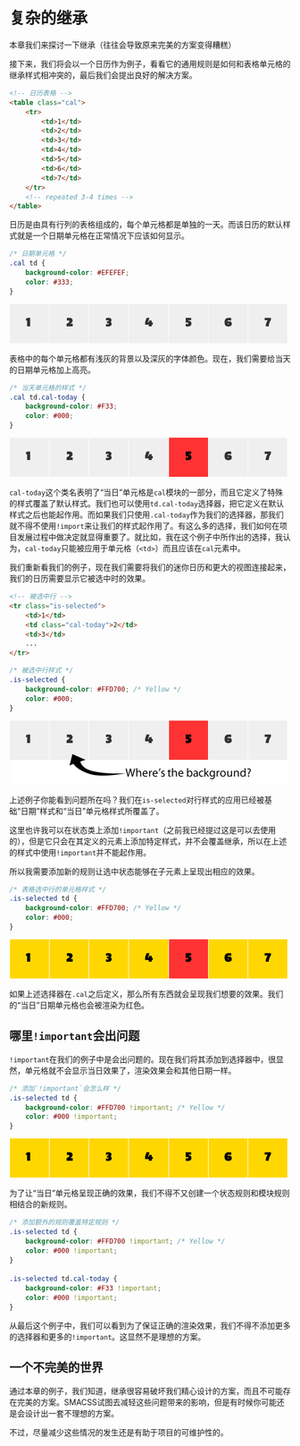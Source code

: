 # 复杂的继承

本章我们来探讨一下继承（往往会导致原来完美的方案变得糟糕）

接下来，我们将会以一个日历作为例子，看看它的通用规则是如何和表格单元格的继承样式相冲突的，最后我们会提出良好的解决方案。

```html
<!-- 日历表格 -->
<table class="cal">
    <tr>
        <td>1</td>
        <td>2</td>
        <td>3</td>
        <td>4</td>
        <td>5</td>
        <td>6</td>
        <td>7</td>
    </tr>
    <!-- repeated 3-4 times -->
</table>
```

日历是由具有行列的表格组成的，每个单元格都是单独的一天。而该日历的默认样式就是一个日期单元格在正常情况下应该如何显示。

```css
/* 日期单元格 */
.cal td {
    background-color: #EFEFEF;
    color: #333;
}
```

![日期单元格](../assets/17-1.png)

表格中的每个单元格都有浅灰的背景以及深灰的字体颜色。现在，我们需要给当天的日期单元格加上高亮。

```css
/* 当天单元格的样式 */
.cal td.cal-today {
    background-color: #F33;
    color: #000;
}
```

![当日单元格的样式](../assets/17-2.png)

`cal-today`这个类名表明了“当日”单元格是`cal`模块的一部分，而且它定义了特殊的样式覆盖了默认样式。我们也可以使用`td.cal-today`选择器，把它定义在默认样式之后也能起作用。而如果我们只使用`.cal-today`作为我们的选择器，那我们就不得不使用`!import`来让我们的样式起作用了。有这么多的选择，我们如何在项目发展过程中做决定就显得重要了。就比如，我在这个例子中所作出的选择，我认为，`cal-today`只能被应用于单元格（`<td>`）而且应该在`cal`元素中。

我们重新看我们的例子，现在我们需要将我们的迷你日历和更大的视图连接起来，我们的日历需要显示它被选中时的效果。

```html
<!-- 被选中行 -->
<tr class="is-selected">
    <td>1</td>
    <td class="cal-today">2</td>
    <td>3</td>
    ...
</tr>
```

```css
/* 被选中行样式 */
.is-selected {
    background-color: #FFD700; /* Yellow */
    color: #000;
}
```

![被选中行样式](../assets/17-3.png)

上述例子你能看到问题所在吗？我们在`is-selected`对行样式的应用已经被基础“日期”样式和“当日”单元格样式所覆盖了。

这里也许我可以在状态类上添加`!important`（之前我已经提过这是可以去使用的），但是它只会在其定义的元素上添加特定样式，并不会覆盖继承，所以在上述的样式中使用`!important`并不能起作用。

所以我需要添加新的规则让选中状态能够在子元素上呈现出相应的效果。

```css
/* 表格选中行的单元格样式 */
.is-selected td {
    background-color: #FFD700; /* Yellow */
    color: #000;
}
```

![表格选中行的单元格样式](../assets/17-4.png)

如果上述选择器在`.cal`之后定义，那么所有东西就会呈现我们想要的效果。我们的“当日”日期单元格也会被渲染为红色。

## 哪里`!important`会出问题

`!important`在我们的例子中是会出问题的。现在我们将其添加到选择器中，很显然，单元格就不会显示当日效果了，渲染效果会和其他日期一样。

```css
/* 添加`!important`会怎么样 */
.is-selected td {
    background-color: #FFD700 !important; /* Yellow */
    color: #000 !important;
}
```

![添加\`!important\`会怎么样](../assets/17-5.png)

为了让“当日”单元格呈现正确的效果，我们不得不又创建一个状态规则和模块规则相结合的新规则。

```css
/* 添加额外的规则覆盖特定规则 */
.is-selected td {
    background-color: #FFD700 !important; /* Yellow */
    color: #000 !important;
}

.is-selected td.cal-today {
    background-color: #F33 !important;
    color: #000 !important;
}
```

从最后这个例子中，我们可以看到为了保证正确的渲染效果，我们不得不添加更多的选择器和更多的`!important`。这显然不是理想的方案。

## 一个不完美的世界

通过本章的例子，我们知道，继承很容易破坏我们精心设计的方案，而且不可能存在完美的方案。SMACSS试图去减轻这些问题带来的影响，但是有时候你可能还是会设计出一套不理想的方案。

不过，尽量减少这些情况的发生还是有助于项目的可维护性的。


